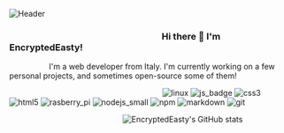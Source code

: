 ![Header](https://user-images.githubusercontent.com/95353984/171038287-de7e949c-8b16-4453-a6b9-e955bb7926b1.png)
### ⠀⠀⠀⠀⠀⠀⠀⠀⠀⠀⠀⠀⠀⠀⠀⠀⠀⠀⠀⠀⠀⠀⠀Hi there :wave:  I'm EncryptedEasty!
⠀⠀⠀⠀⠀⠀⠀I'm a web developer from Italy. I'm currently working on a few personal projects, and sometimes open-source some of them!

⠀⠀⠀⠀⠀⠀⠀⠀⠀⠀⠀⠀⠀⠀⠀⠀⠀⠀⠀⠀⠀⠀⠀⠀⠀⠀⠀![linux](https://user-images.githubusercontent.com/95353984/171041262-a1050c12-c293-47e7-a92c-69e4f01196a0.png)
![js_badge](https://user-images.githubusercontent.com/95353984/171041279-4b777a17-108f-4d2a-8c7a-b00427a1029e.png)
![css3](https://user-images.githubusercontent.com/95353984/171041287-5a3f2f3c-31f6-4f44-add6-65a0ef638771.png)
![html5](https://user-images.githubusercontent.com/95353984/171041309-28158aa7-f3d4-4519-a855-0bd2f8b38a6d.png)
![rasberry_pi](https://user-images.githubusercontent.com/95353984/171041316-871d6003-1eef-402c-87da-287edd18d801.png)
![nodejs_small](https://user-images.githubusercontent.com/95353984/171041410-eeeb4564-c968-4bee-a0e2-10a015a1d516.png)
![npm](https://user-images.githubusercontent.com/95353984/171041418-2e230350-e727-4474-82e2-90f48735f725.png)
![markdown](https://user-images.githubusercontent.com/95353984/171041429-e9cebbd9-d728-4429-988f-98c3907b2dfe.png)
![git](https://user-images.githubusercontent.com/95353984/171041454-4ee0cf89-a058-4769-a408-e64a43f2c0bd.png)

⠀⠀⠀⠀⠀⠀⠀⠀⠀⠀⠀⠀⠀⠀⠀⠀⠀⠀⠀⠀![EncryptedEasty's GitHub stats](https://github-readme-stats.vercel.app/api?username=EncryptedEasty&show_icons=true&theme=dark&count_private=true)
